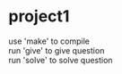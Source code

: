# project1
use 'make' to compile<br />
run 'give' to give question<br />
run 'solve' to solve question<br />
